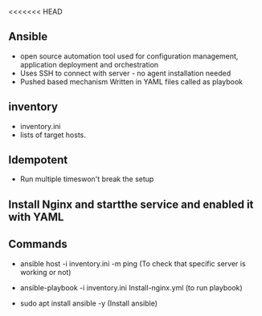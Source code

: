 <<<<<<< HEAD
## Ansible

- open  source automation tool used for configuration management, application deployment and orchestration
- Uses SSH to connect with server - no agent installation needed
- Pushed based mechanism
Written in YAML files called as playbook

## inventory

- inventory.ini
- lists of target hosts.

## Idempotent

- Run multiple timeswon't break the setup

## Install Nginx and startthe service and enabled it with YAML

## Commands

- ansible host -i inventory.ini -m ping (To check that specific server is working or not)

- ansible-playbook -i inventory.ini Install-nginx.yml  (to run playbook) 

- sudo apt install ansible -y  (Install ansible)

